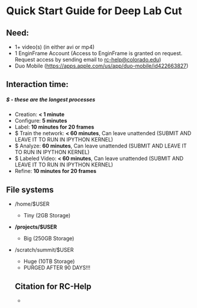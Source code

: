 # Quick Start Guide for Deep Lab Cut
## Need:
- 1+ video(s) (in either avi or mp4)
- 1 EnginFrame Account (Access to EnginFrame is granted on request. Request access by sending email to rc-help@colorado.edu)
- Duo Mobile (https://apps.apple.com/us/app/duo-mobile/id422663827)

## Interaction time:
##### $ - these are the longest processes
- Creation: **< 1 minute**
- Configure: **5 minutes**
- Label: **10 minutes for 20 frames**
- $ Train the network: **< 60 minutes**, Can leave unattended (SUBMIT AND LEAVE IT TO RUN IN IPYTHON KERNEL)
- $ Analyze: **60 minutes**, Can leave unattended (SUBMIT AND LEAVE IT TO RUN IN IPYTHON KERNEL)
- $ Labeled Video: **< 60 minutes**, Can leave unattended (SUBMIT AND LEAVE IT TO RUN IN IPYTHON KERNEL)
- Refine: **10 minutes for 20 frames**

## File systems
- /home/$USER
  - Tiny (2GB Storage)
- **/projects/$USER**
  - Big (250GB Storage)
- /scratch/summit/$USER
  - Huge (10TB Storage)
  - PURGED AFTER 90 DAYS!!!
  
  ## Citation for RC-Help
  - 
